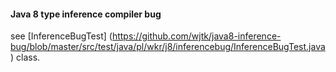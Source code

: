 #### Java 8 type inference compiler bug
 
see [InferenceBugTest] (https://github.com/wjtk/java8-inference-bug/blob/master/src/test/java/pl/wkr/j8/inferencebug/InferenceBugTest.java) class.